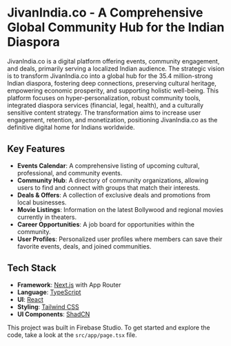 
# JivanIndia.co - A Comprehensive Global Community Hub for the Indian Diaspora

JivanIndia.co is a digital platform offering events, community engagement, and deals, primarily serving a localized Indian audience. The strategic vision is to transform JivanIndia.co into a global hub for the 35.4 million-strong Indian diaspora, fostering deep connections, preserving cultural heritage, empowering economic prosperity, and supporting holistic well-being. This platform focuses on hyper-personalization, robust community tools, integrated diaspora services (financial, legal, health), and a culturally sensitive content strategy. The transformation aims to increase user engagement, retention, and monetization, positioning JivanIndia.co as the definitive digital home for Indians worldwide.

## Key Features

*   **Events Calendar**: A comprehensive listing of upcoming cultural, professional, and community events.
*   **Community Hub**: A directory of community organizations, allowing users to find and connect with groups that match their interests.
*   **Deals & Offers**: A collection of exclusive deals and promotions from local businesses.
*   **Movie Listings**: Information on the latest Bollywood and regional movies currently in theaters.
*   **Career Opportunities**: A job board for opportunities within the community.
*   **User Profiles**: Personalized user profiles where members can save their favorite events, deals, and joined communities.

## Tech Stack

*   **Framework**: [Next.js](https://nextjs.org/) with App Router
*   **Language**: [TypeScript](https://www.typescriptlang.org/)
*   **UI**: [React](https://react.dev/)
*   **Styling**: [Tailwind CSS](https://tailwindcss.com/)
*   **UI Components**: [ShadCN](https://ui.shadcn.com/)

This project was built in Firebase Studio. To get started and explore the code, take a look at the `src/app/page.tsx` file.
